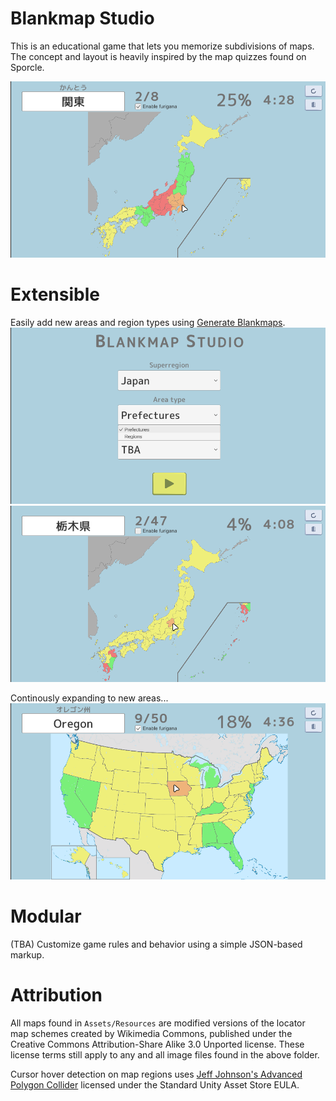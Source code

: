 # Blankmap Studio
This is an educational game that lets you memorize subdivisions of maps. The concept and layout is heavily inspired by the map quizzes found on Sporcle.

!["japan regions demo"](.docs/jp-regions.png)

# Extensible
Easily add new areas and region types using [Generate Blankmaps](https://github.com/anderudp/GenerateBlankmaps).
!["main menu demo"](.docs/main-menu.png)
!["japan prefectures demo"](.docs/jp-prefectures.png)

Continously expanding to new areas...
!["us states demo"](.docs/us-states.png)

# Modular
(TBA) Customize game rules and behavior using a simple JSON-based markup.

# Attribution
All maps found in `Assets/Resources` are modified versions of the locator map schemes created by Wikimedia Commons, published under the Creative Commons Attribution-Share Alike 3.0 Unported license. These license terms still apply to any and all image files found in the above folder.

Cursor hover detection on map regions uses [Jeff Johnson's Advanced Polygon Collider](https://assetstore.unity.com/packages/tools/physics/advanced-polygon-collider-52265) licensed under the Standard Unity Asset Store EULA.
